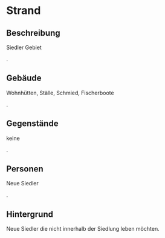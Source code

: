 [comment]: # (Strand)
# Strand
## Beschreibung
Siedler Gebiet

.
## Gebäude
Wohnhütten, Ställe, Schmied, Fischerboote

.
## Gegenstände
keine

.
## Personen
Neue Siedler

.
## Hintergrund		
Neue Siedler die nicht innerhalb der Siedlung leben möchten.	


